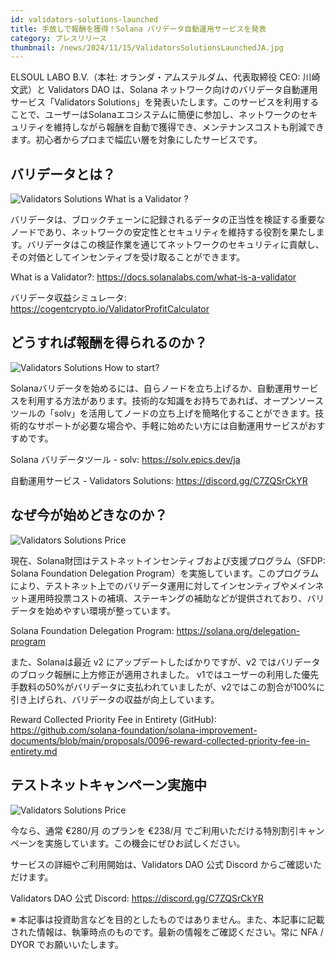 ```yaml
---
id: validators-solutions-launched
title: 手放しで報酬を獲得！Solana バリデータ自動運用サービスを発表
category: プレスリリース
thumbnail: /news/2024/11/15/ValidatorsSolutionsLaunchedJA.jpg
---
```


ELSOUL LABO B.V.（本社: オランダ・アムステルダム、代表取締役 CEO: 川崎文武）と Validators DAO は、Solana ネットワーク向けのバリデータ自動運用サービス「Validators Solutions」を発表いたします。このサービスを利用することで、ユーザーはSolanaエコシステムに簡便に参加し、ネットワークのセキュリティを維持しながら報酬を自動で獲得でき、メンテナンスコストも削減できます。初心者からプロまで幅広い層を対象にしたサービスです。

## バリデータとは？

![Validators Solutions What is a Validator ?](/news/2024/11/15/ValidatorsSolutionsWhatIsValidatorJA.jpg)

バリデータは、ブロックチェーンに記録されるデータの正当性を検証する重要なノードであり、ネットワークの安定性とセキュリティを維持する役割を果たします。バリデータはこの検証作業を通じてネットワークのセキュリティに貢献し、その対価としてインセンティブを受け取ることができます。

What is a Validator?: https://docs.solanalabs.com/what-is-a-validator

バリデータ収益シミュレータ: https://cogentcrypto.io/ValidatorProfitCalculator

## どうすれば報酬を得られるのか？

![Validators Solutions How to start?](/news/2024/11/15/ValidatorsSolutionsHowToStartJA.jpg)

Solanaバリデータを始めるには、自らノードを立ち上げるか、自動運用サービスを利用する方法があります。技術的な知識をお持ちであれば、オープンソースツールの「solv」を活用してノードの立ち上げを簡略化することができます。技術的なサポートが必要な場合や、手軽に始めたい方には自動運用サービスがおすすめです。

Solana バリデータツール - solv: https://solv.epics.dev/ja

自動運用サービス - Validators Solutions: https://discord.gg/C7ZQSrCkYR

## なぜ今が始めどきなのか？

![Validators Solutions Price](/news/2024/11/15/ValidatorsSolutionsWhyNowJA.jpg)

現在、Solana財団はテストネットインセンティブおよび支援プログラム（SFDP: Solana Foundation Delegation Program）を実施しています。このプログラムにより、テストネット上でのバリデータ運用に対してインセンティブやメインネット運用時投票コストの補填、ステーキングの補助などが提供されており、バリデータを始めやすい環境が整っています。

Solana Foundation Delegation Program: https://solana.org/delegation-program

また、Solanaは最近 v2 にアップデートしたばかりですが、v2 ではバリデータのブロック報酬に上方修正が適用されました。
v1ではユーザーの利用した優先手数料の50%がバリデータに支払われていましたが、v2ではこの割合が100%に引き上げられ、バリデータの収益が向上しています。

Reward Collected Priority Fee in Entirety (GitHub): https://github.com/solana-foundation/solana-improvement-documents/blob/main/proposals/0096-reward-collected-priority-fee-in-entirety.md

## テストネットキャンペーン実施中

![Validators Solutions Price](/news/2024/11/15/ValidatorsSolutionsPriceJA.jpg)

今なら、通常 €280/月 のプランを €238/月 でご利用いただける特別割引キャンペーンを実施しています。この機会にぜひお試しください。

サービスの詳細やご利用開始は、Validators DAO 公式 Discord からご確認いただけます。

Validators DAO 公式 Discord: https://discord.gg/C7ZQSrCkYR

※ 本記事は投資助言などを目的としたものではありません。また、本記事に記載された情報は、執筆時点のものです。最新の情報をご確認ください。常に NFA / DYOR でお願いいたします。
